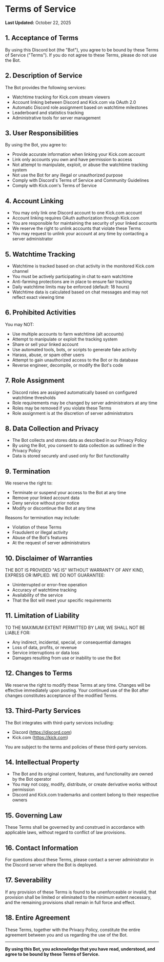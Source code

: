 # Terms of Service

**Last Updated:** October 22, 2025

## 1. Acceptance of Terms

By using this Discord bot (the "Bot"), you agree to be bound by these Terms of Service ("Terms"). If you do not agree to these Terms, please do not use the Bot.

## 2. Description of Service

The Bot provides the following services:
- Watchtime tracking for Kick.com stream viewers
- Account linking between Discord and Kick.com via OAuth 2.0
- Automatic Discord role assignment based on watchtime milestones
- Leaderboard and statistics tracking
- Administrative tools for server management

## 3. User Responsibilities

By using the Bot, you agree to:
- Provide accurate information when linking your Kick.com account
- Link only accounts you own and have permission to access
- Not attempt to manipulate, exploit, or abuse the watchtime tracking system
- Not use the Bot for any illegal or unauthorized purpose
- Comply with Discord's Terms of Service and Community Guidelines
- Comply with Kick.com's Terms of Service

## 4. Account Linking

- You may only link one Discord account to one Kick.com account
- Account linking requires OAuth authorization through Kick.com
- You are responsible for maintaining the security of your linked accounts
- We reserve the right to unlink accounts that violate these Terms
- You may request to unlink your account at any time by contacting a server administrator

## 5. Watchtime Tracking

- Watchtime is tracked based on chat activity in the monitored Kick.com channel
- You must be actively participating in chat to earn watchtime
- Anti-farming protections are in place to ensure fair tracking
- Daily watchtime limits may be enforced (default: 18 hours)
- Watchtime data is calculated based on chat messages and may not reflect exact viewing time

## 6. Prohibited Activities

You may NOT:
- Use multiple accounts to farm watchtime (alt accounts)
- Attempt to manipulate or exploit the tracking system
- Share or sell your linked account
- Use automated tools, bots, or scripts to generate fake activity
- Harass, abuse, or spam other users
- Attempt to gain unauthorized access to the Bot or its database
- Reverse engineer, decompile, or modify the Bot's code

## 7. Role Assignment

- Discord roles are assigned automatically based on configured watchtime thresholds
- Role requirements may be changed by server administrators at any time
- Roles may be removed if you violate these Terms
- Role assignment is at the discretion of server administrators

## 8. Data Collection and Privacy

- The Bot collects and stores data as described in our Privacy Policy
- By using the Bot, you consent to data collection as outlined in the Privacy Policy
- Data is stored securely and used only for Bot functionality

## 9. Termination

We reserve the right to:
- Terminate or suspend your access to the Bot at any time
- Remove your linked account data
- Deny service without prior notice
- Modify or discontinue the Bot at any time

Reasons for termination may include:
- Violation of these Terms
- Fraudulent or illegal activity
- Abuse of the Bot's features
- At the request of server administrators

## 10. Disclaimer of Warranties

THE BOT IS PROVIDED "AS IS" WITHOUT WARRANTY OF ANY KIND, EXPRESS OR IMPLIED. WE DO NOT GUARANTEE:
- Uninterrupted or error-free operation
- Accuracy of watchtime tracking
- Availability of the service
- That the Bot will meet your specific requirements

## 11. Limitation of Liability

TO THE MAXIMUM EXTENT PERMITTED BY LAW, WE SHALL NOT BE LIABLE FOR:
- Any indirect, incidental, special, or consequential damages
- Loss of data, profits, or revenue
- Service interruptions or data loss
- Damages resulting from use or inability to use the Bot

## 12. Changes to Terms

We reserve the right to modify these Terms at any time. Changes will be effective immediately upon posting. Your continued use of the Bot after changes constitutes acceptance of the modified Terms.

## 13. Third-Party Services

The Bot integrates with third-party services including:
- Discord (https://discord.com)
- Kick.com (https://kick.com)

You are subject to the terms and policies of these third-party services.

## 14. Intellectual Property

- The Bot and its original content, features, and functionality are owned by the Bot operator
- You may not copy, modify, distribute, or create derivative works without permission
- Discord and Kick.com trademarks and content belong to their respective owners

## 15. Governing Law

These Terms shall be governed by and construed in accordance with applicable laws, without regard to conflict of law provisions.

## 16. Contact Information

For questions about these Terms, please contact a server administrator in the Discord server where the Bot is deployed.

## 17. Severability

If any provision of these Terms is found to be unenforceable or invalid, that provision shall be limited or eliminated to the minimum extent necessary, and the remaining provisions shall remain in full force and effect.

## 18. Entire Agreement

These Terms, together with the Privacy Policy, constitute the entire agreement between you and us regarding the use of the Bot.

---

**By using this Bot, you acknowledge that you have read, understood, and agree to be bound by these Terms of Service.**
